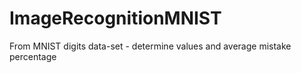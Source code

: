 # ImageRecognitionMNIST
From MNIST digits data-set - determine values and average mistake percentage
